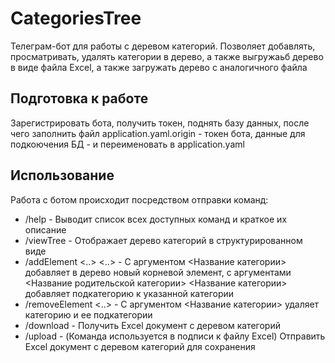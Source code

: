 # CategoriesTree
Телеграм-бот для работы с деревом категорий. Позволяет добавлять, просматривать, удалять категории в дерево, а также выгружаьб дерево в виде файла Excel, а также загружать дерево с аналогичного файла

## Подготовка к работе
Зарегистрировать бота, получить токен, поднять базу данных, после чего заполнить файл application.yaml.origin - токен бота, данные для подкоючения БД - и переименовать в application.yaml

## Использование 
Работа с ботом происходит посредством отправки команд:
* /help - Выводит список всех доступных команд и краткое их описание
* /viewTree - Отображает дерево категорий в структурированном виде
* /addElement <..> <..> - С аргументом <Название категории> добавляет в дерево новый корневой элемент, с аргументами <Название родительской категории>  <Название категории> добавляет подкатегорию к указанной категории
* /removeElement <..> - С аргументом <Название категории> удаляет категорию и ее подкатегории
* /download - Получить Excel документ с деревом категорий
* /upload - (Команда используется в подписи к файлу Excel) Отправить Excel документ с деревом категорий для сохранения

